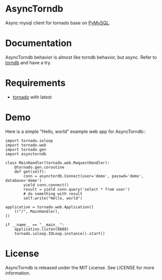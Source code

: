 AsyncTorndb
===========

Async mysql client for tornado base on [PyMySQL](https://github.com/PyMySQL/PyMySQL).

Documentation
===========

AsyncTorndb behavior is almost like torndb behavior, but async. Refer to [torndb](http://torndb.readthedocs.org)
and have a try.

Requirements
===========

 * [tornado](https://github.com/tornadoweb/tornado) with latest

Demo
===========

Here is a simple "Hello, world" example web app for AsyncTorndb::

    import tornado.ioloop
    import tornado.web
    import tornado.gen
    import asynctorndb
    
    class MainHandler(tornado.web.RequestHandler):
        @tornado.gen.coroutine
        def get(self):
            conn = asynctordb.Connect(user='demo', passwd='demo', database='demo')
            yield conn.connect()
            result = yield conn.query('select * from user')
            # do something with result
            self.write("Hello, world")

    application = tornado.web.Application([
        (r"/", MainHandler),
    ])

    if __name__ == "__main__":
        application.listen(8888)
        tornado.ioloop.IOLoop.instance().start()

License
===========

AsyncTorndb is released under the MIT License. See LICENSE for more information.
